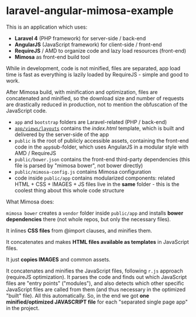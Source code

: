 laravel-angular-mimosa-example
==============================

This is an application which uses:

- **Laravel 4** (PHP framework) for server-side / back-end
- **AngularJS** (JavaScript framework) for client-side / front-end
- **RequireJS** / AMD to organize code and lazy load resources (front-end)
- **Mimosa** as front-end build tool

While in development, code is not minified, files are separated, app load time is fast as everything is lazily loaded by RequireJS - simple and good to work.

After Mimosa build, with minification and optimization, files are concatenated and minified, so the download size and number of requests are drastically reduced in production, not to mention the obfuscation of the JavaScript code.

- `app` and `bootstrap` folders are Laravel-related (PHP / back-end)
- [`app/views/layouts`](https://github.com/jbruni/laravel-angular-mimosa-example/tree/master/app/views/layouts) contains the *index.html* template, which is built and delivered by the server-side of the app
- `public` is the root of publicly accessible assets, containing the front-end code in the `app`sub-folder, which uses AngularJS in a modular style with AMD / RequireJS
- `public/bower.json` contains the front-end third-party dependencies (this file is parsed by "mimosa bower", not bower directly)
- `public/mimosa-config.js` contains Mimosa configuration
- code inside `public/app` contains modularized components: related HTML + CSS + IMAGES + JS files live in the **same** folder - this is the coolest thing about this whole code structure

What Mimosa does:

`mimosa bower` creates a `vendor` folder inside `public/app` and installs **bower dependencies** there (not whole repos, but only the necessary files).

It inlines **CSS files** from @import clauses, and minifies them.

It concatenates and makes **HTML files available as templates** in JavaScript files.

It just **copies IMAGES** and common assets.

It concatenates and minifies the JavaScript files, following `r.js` approach (requireJS optimization). It parses the code and finds out which JavaScript files are "entry points" ("modules"), and also detects which other specific JavaScript files are called from them (and thus necessary in the optimized "built" file). All this automatically. So, in the end we got **one minified/optimized JAVASCRIPT file** for each "separated single page app" in the project.
